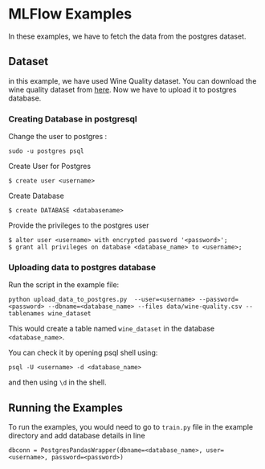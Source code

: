 # MLFlow Examples

In these examples, we have to fetch the data from the postgres dataset.

## Dataset

in this example, we have used Wine Quality dataset. You can download the wine quality dataset from [here](http://archive.ics.uci.edu/ml/machine-learning-databases/wine-quality/winequality-red.csv). Now we have to upload it to postgres database.

### Creating Database in postgresql

Change the user to postgres :

```
sudo -u postgres psql
```

Create User for Postgres

```
$ create user <username>
```

Create Database

```
$ create DATABASE <databasename>
```

Provide the privileges to the postgres user

```
$ alter user <username> with encrypted password '<password>';
$ grant all privileges on database <database_name> to <username>;
```

### Uploading data to postgres database

Run the script in the example file:

```
python upload_data_to_postgres.py  --user=<username> --password=<password> --dbname=<database_name> --files data/wine-quality.csv --tablenames wine_dataset
```

This would create a table named `wine_dataset` in the database `<database_name>`.

You can check it by opening psql shell using:

`psql -U <username> -d <database_name>`

and then using `\d` in the shell.

## Running the Examples

To run the examples, you would need to go to `train.py` file in the example directory and add database details in line

`dbconn = PostgresPandasWrapper(dbname=<database_name>, user=<username>, password=<password>)`
